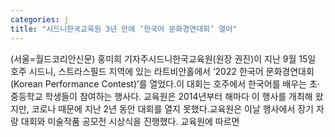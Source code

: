 ```yaml
---
categories: j
title: "시드니한국교육원 3년 만에 ‘한국어 문화경연대회’ 열어"
---
```

(서울=월드코리안신문) 홍미희 기자주시드니한국교육원(원장 권진)이 지난 9월 15일 호주 시드니, 스트라스필드 지역에 있는 라트비안홀에서 &lsquo;2022 한국어 문화경연대회(Korean Performance Contest)&rsquo;를 열었다.이 대회는 호주에서 한국어를 배우는 초&middot;중등학교 학생들이 참여하는 행사다. 교육원은 2014년부터 해마다 이 행사를 개최해 왔지만, 코로나 때문에 지난 2년 동안 대회를 열지 못했다.교육원은 이날 행사에서 장기 자랑 대회와 미술작품 공모전 시상식을 진행했다. 교육원에 따르면